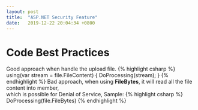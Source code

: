 ```yaml
---
layout: post
title:  "ASP.NET Security Feature"
date:   2019-12-22 20:04:34 +0800
---
```


# Code Best Practices
Good approach when handle the upload file.
{% highlight csharp %}
using(var stream = file.FileContent)
{
    DoProcessing(stream);
}
{% endhighlight %}
Bad approach, when using <strong>FileBytes</strong>, it will read all the file content into member,<br>
which is possible for Denial of Service, Sample:
{% highlight csharp %}
DoProcessing(file.FileBytes)
{% endhighlight %}